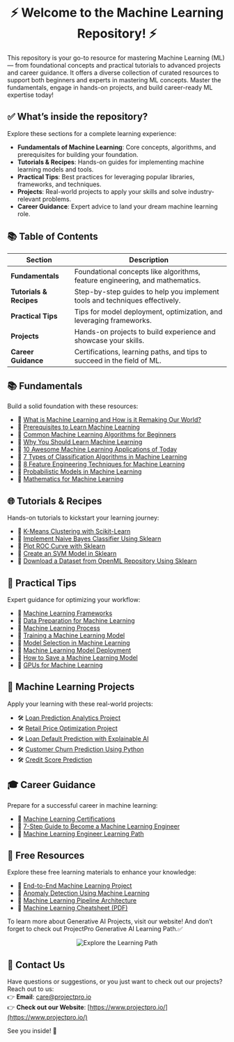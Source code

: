 # <div align="center">⚡ Welcome to the Machine Learning Repository! ⚡</div>

This repository is your go-to resource for mastering Machine Learning (ML) — from foundational concepts and practical tutorials to advanced projects and career guidance. It offers a diverse collection of curated resources to support both beginners and experts in mastering ML concepts. Master the fundamentals, engage in hands-on projects, and build career-ready ML expertise today!


## ✅ What’s inside the repository?

Explore these sections for a complete learning experience:
- **Fundamentals of Machine Learning**: Core concepts, algorithms, and prerequisites for building your foundation.
- **Tutorials & Recipes**: Hands-on guides for implementing machine learning models and tools.
- **Practical Tips**: Best practices for leveraging popular libraries, frameworks, and techniques.
- **Projects**: Real-world projects to apply your skills and solve industry-relevant problems.
- **Career Guidance**: Expert advice to land your dream machine learning role.



## 📚 Table of Contents

| Section              | Description                                                                 |
|-----------------------|-----------------------------------------------------------------------------|
| **Fundamentals**      | Foundational concepts like algorithms, feature engineering, and mathematics.|
| **Tutorials & Recipes** | Step-by-step guides to help you implement tools and techniques effectively.|
| **Practical Tips**    | Tips for model deployment, optimization, and leveraging frameworks.         |
| **Projects**          | Hands-on projects to build experience and showcase your skills.             |
| **Career Guidance**   | Certifications, learning paths, and tips to succeed in the field of ML.     |


## 📚 Fundamentals

Build a solid foundation with these resources:
- 📝 [What is Machine Learning and How is it Remaking Our World?](<https://www.projectpro.io/article/what-is-machine-learning-and-how-it-is-remaking-our-world/191>)
- 📝 [Prerequisites to Learn Machine Learning](<https://www.projectpro.io/article/prerequisites-to-learn-machine-learning/489>)
- 📝 [Common Machine Learning Algorithms for Beginners](<https://www.projectpro.io/article/common-ml-algorithms-for-beginners/497>)
- 📝 [Why You Should Learn Machine Learning](<https://www.projectpro.io/article/why-you-should-learn-machine-learning/415>)
- 📝 [10 Awesome Machine Learning Applications of Today](<https://www.projectpro.io/article/machine-learning-applications/512>)
- 📝 [7 Types of Classification Algorithms in Machine Learning](<https://www.projectpro.io/article/classification-algorithms-in-machine-learning/439>)
- 📝 [8 Feature Engineering Techniques for Machine Learning](<https://www.projectpro.io/article/feature-engineering-techniques/483>)
- 📝 [Probabilistic Models in Machine Learning](<https://www.projectpro.io/article/probabilistic-models/527>)
- 📝 [Mathematics for Machine Learning](<https://www.projectpro.io/article/mathematics-for-machine-learning/499>)



## 🌐 Tutorials & Recipes

Hands-on tutorials to kickstart your learning journey:
- 📝 [K-Means Clustering with Scikit-Learn](<https://www.projectpro.io/recipes/k-means-clustering-sklearn>)
- 📝 [Implement Naive Bayes Classifier Using Sklearn](<https://www.projectpro.io/recipes/naive-bayes-classifier-sklearn>)
- 📝 [Plot ROC Curve with Sklearn](<https://www.projectpro.io/recipes/plot-roc-curve-sklearn>)
- 📝 [Create an SVM Model in Sklearn](<https://www.projectpro.io/recipes/svm-model-sklearn>)
- 📝 [Download a Dataset from OpenML Repository Using Sklearn](<https://www.projectpro.io/recipes/download-dataset-openml>)


## 🧠 Practical Tips

Expert guidance for optimizing your workflow:
- 📝 [Machine Learning Frameworks](<https://www.projectpro.io/article/ml-frameworks/478>)
- 📝 [Data Preparation for Machine Learning](<https://www.projectpro.io/article/data-preparation-ml/467>)
- 📝 [Machine Learning Process](<https://www.projectpro.io/article/ml-process/489>)
- 📝 [Training a Machine Learning Model](<https://www.projectpro.io/article/train-ml-model/475>)
- 📝 [Model Selection in Machine Learning](<https://www.projectpro.io/article/model-selection-ml/483>)
- 📝 [Machine Learning Model Deployment](<https://www.projectpro.io/article/deploy-ml-model/529>)
- 📝 [How to Save a Machine Learning Model](<https://www.projectpro.io/article/save-ml-model/543>)
- 📝 [GPUs for Machine Learning](<https://www.projectpro.io/article/gpus-ml/499>)


## 🚀 Machine Learning Projects

Apply your learning with these real-world projects:
- 🛠️ [Loan Prediction Analytics Project](<https://www.projectpro.io/project/loan-prediction>)
- 🛠️ [Retail Price Optimization Project](<https://www.projectpro.io/project/retail-price-optimization>)
- 🛠️ [Loan Default Prediction with Explainable AI](<https://www.projectpro.io/project/loan-default-prediction>)
- 🛠️ [Customer Churn Prediction Using Python](<https://www.projectpro.io/project/customer-churn>)
- 🛠️ [Credit Score Prediction](<https://www.projectpro.io/project/credit-score-prediction>)


## 🎓 Career Guidance 

Prepare for a successful career in machine learning:
- 📝 [Machine Learning Certifications](<https://www.projectpro.io/article/ml-certifications/497>)
- 📝 [7-Step Guide to Become a Machine Learning Engineer](<https://www.projectpro.io/article/become-ml-engineer/523>)
- 📝 [Machine Learning Engineer Learning Path](<https://www.projectpro.io/article/ml-engineer-learning-path/479>)


## 🎁 Free Resources

Explore these free learning materials to enhance your knowledge:
- 📄 [End-to-End Machine Learning Project](<https://www.projectpro.io/free-resources/end-to-end-ml-project>)
- 📄 [Anomaly Detection Using Machine Learning](<https://www.projectpro.io/free-resources/anomaly-detection-ml>)
- 📄 [Machine Learning Pipeline Architecture](<https://www.projectpro.io/free-resources/ml-pipeline-architecture>)
- 📄 [Machine Learning Cheatsheet (PDF)](<https://www.projectpro.io/free-resources/ml-cheatsheet-pdf>)

To learn more about Generative AI Projects, visit our website! And don’t forget to check out ProjectPro Generative AI Learning Path.✅


<p align="center">
  <a href="https://www.projectpro.io/learning-paths/machine-learning-roadmap" target="_blank" style="text-decoration: none;">
    <img src="https://img.shields.io/badge/Explore%20the%20Learning%20Path-28a745?style=for-the-badge&logo=none&logoColor=white" alt="Explore the Learning Path">
  </a>
  
</p>

## 💬 Contact Us  
Have questions or suggestions, or you just want to check out our projects? Reach out to us:  
👉 **Email**: care@projectpro.io  
👉 **Check out our Website**: [https://www.projectpro.io/](https://www.projectpro.io/)  

See you inside! 👋
